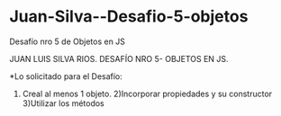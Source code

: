 # Juan-Silva--Desafio-5-objetos
Desafío nro 5 de Objetos en JS

JUAN LUIS SILVA RIOS.
DESAFÍO NRO 5- OBJETOS EN JS.

*Lo solicitado para el Desafío:
1) Creal al menos 1 objeto.
2)Incorporar propiedades y su constructor
3)Utilizar los métodos
